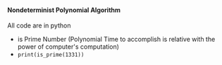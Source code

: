 #### Nondeterminist Polynomial Algorithm
All code are in python
  - is Prime Number (Polynomial Time to accomplish is relative with the power of computer's computation)
  - `print(is_prime(1331))`
